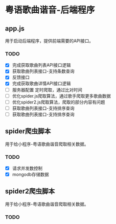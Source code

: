# 粤语歌曲谐音-后端程序

## app.js

用于启动后端程序，提供前端需要的API接口。

### TODO
- [x] 完成获取歌曲列表API接口逻辑
- [x] 获取歌曲列表接口-支持条数查询
- [x] 反馈接口
- [x] 完成获取歌曲详情API接口逻辑
- [ ] 服务器配置 定时爬取，通过比对时间
- [ ] 优化spider.js爬取算法，通过歌手爬取更多歌曲数据
- [ ] 优化spider2.js爬取算法，爬取的部分内容有问题
- [ ] 获取歌曲列表接口-支持排序查询
- [ ] 获取歌曲列表接口-支持排序查询
<!-- - [ ] 增加通用错误提示模块 -->

## spider爬虫脚本

用于给小程序-粤语歌曲谐音爬取相关数据。

### TODO

- [x] 请求并发数控制
- [x] mongodb存储数据

## spider2爬虫脚本

用于给小程序-粤语歌曲谐音爬取相关数据。

### TODO


